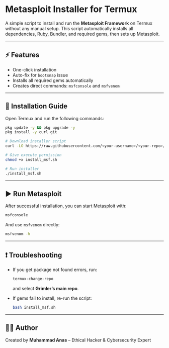 # Metasploit Installer for Termux

A simple script to install and run the **Metasploit Framework** on Termux without any manual setup.
This script automatically installs all dependencies, Ruby, Bundler, and required gems, then sets up Metasploit.

---

## ⚡ Features

* One-click installation
* Auto-fix for `bootsnap` issue
* Installs all required gems automatically
* Creates direct commands: `msfconsole` and `msfvenom`

---

## 🚀 Installation Guide

Open Termux and run the following commands:

```bash
pkg update -y && pkg upgrade -y
pkg install -y curl git

# Download installer script
curl -LO https://raw.githubusercontent.com/<your-username>/<your-repo>/main/install_msf.sh

# Give execute permission
chmod +x install_msf.sh

# Run installer
./install_msf.sh
```

---

## ▶️ Run Metasploit

After successful installation, you can start Metasploit with:

```bash
msfconsole
```

And use `msfvenom` directly:

```bash
msfvenom -h
```

---

## ❗ Troubleshooting

* If you get package not found errors, run:

  ```bash
  termux-change-repo
  ```

  and select **Grimler’s main repo**.

* If gems fail to install, re-run the script:

  ```bash
  bash install_msf.sh
  ```

---

## 👨‍💻 Author

Created by **Muhammad Anas** – Ethical Hacker & Cybersecurity Expert
